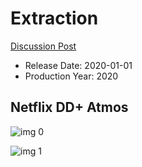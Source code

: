 # Extraction

[Discussion Post](https://www.avsforum.com/threads/bass-eq-for-filtered-movies.2995212/post-59542552)

* Release Date: 2020-01-01
* Production Year: 2020

## Netflix DD+ Atmos

![img 0](https://i.imgur.com/HFktb5O.jpg)

![img 1](https://i.imgur.com/2VnlnBN.png)

